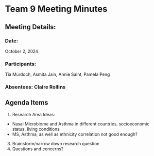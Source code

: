 # Team 9 Meeting Minutes 
## Meeting Details:
### Date: 
October 2, 2024
### Participants: 
Tia Murdoch, Asmita Jain, Annie Saint, Pamela Peng
### Absentees: Claire Rollins

## Agenda Items
1. Research Area Ideas:
  - Nasal Microbiome and Asthma in different countries, socioeconomic status, living conditions
   - MS, Asthma, as well as ethnicity correlation not good enough?
3. Brainstorm/narrow down research question
4. Questions and concerns?
